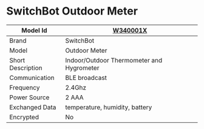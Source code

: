 # SwitchBot Outdoor Meter

|Model Id|[W340001X](https://github.com/theengs/decoder/blob/development/src/devices/SBOT_json.h)|
|-|-|
|Brand|SwitchBot|
|Model|Outdoor Meter|
|Short Description|Indoor/Outdoor Thermometer and Hygrometer|
|Communication|BLE broadcast|
|Frequency|2.4Ghz|
|Power Source|2 AAA|
|Exchanged Data|temperature, humidity, battery|
|Encrypted|No|
